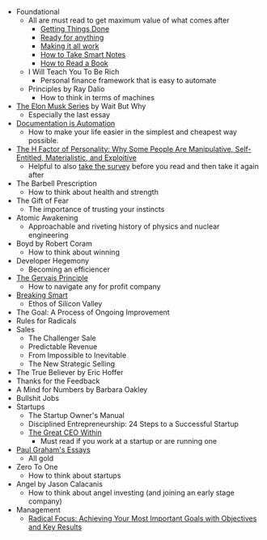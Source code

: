 - Foundational
	- All  are must read to get maximum value of what comes after
		 - [Getting Things Done](https://www.amazon.com/Getting-Things-Done-Stress-Free-Productivity-ebook/dp/B00KWG9M2E/ref=sr_1_2?crid=N9JDKHPMC4UU&dchild=1&keywords=getting%20things%20done&qid=1595143175&s=digital-text&sprefix=getting,digital-text,176&sr=1-2)
		 - [Ready for anything](https://www.amazon.com/gp/product/B000OIZUP8/ref=dbs_a_def_rwt_bibl_vppi_i3)
		 - [Making it all work](https://www.amazon.com/gp/product/B001AO0GRC/ref=dbs_a_def_rwt_bibl_vppi_i2)
		 - [How to Take Smart Notes](https://www.amazon.com/How-Take-Smart-Notes-Nonfiction-ebook/dp/B06WVYW33Y)
		 - [How to Read a Book](https://www.amazon.com/How-Read-Book-Touchstone-ebook/dp/B004PYDAPE/ref=sr_1_2?dchild=1&keywords=how%20to%20read%20a%20book&qid=1595143248&s=digital-text&sr=1-2) 
	 - I Will Teach You To Be Rich
		 - Personal finance framework that is easy to automate
	 - Principles by Ray Dalio
		 - How to think in terms of machines
 - [The Elon Musk Series](https://waitbutwhy.com/2017/03/elon-musk-post-series.html) by Wait But Why
	 - Especially the last essay
 - [Documentation is Automation](https://cacm.acm.org/magazines/2018/6/228040-documentation-is-automation/fulltext)
	 - How to make your life easier in the simplest and cheapest way possible.
 - [The H Factor of Personality: Why Some People Are Manipulative, Self-Entitled, Materialistic, and Exploitive](https://www.amazon.com/dp/B00DV3LRY6/ref=dp-kindle-redirect?_encoding=UTF8&btkr=1)
	 - Helpful to also [take the survey](https://hexaco.org/hexaco-online) before you read and then take it again after
 - The Barbell Prescription
	- How to think about health and strength
 - The Gift of Fear
	 - The importance of trusting your instincts
 - Atomic Awakening
	 - Approachable and riveting history of physics and nuclear engineering
 - Boyd by Robert Coram
	 - How to think about winning
 - Developer Hegemony
	 - Becoming an efficiencer 
 - [The Gervais Principle](https://www.ribbonfarm.com/2009/10/07/the-gervais-principle-or-the-office-according-to-the-office/)
	 - How to navigate any for profit company
 - [Breaking Smart](https://breakingsmart.com/en/season-1/)
	 - Ethos of Silicon Valley
 -  The Goal: A Process of Ongoing Improvement
 - Rules for Radicals
- Sales
	- The Challenger Sale
	- Predictable Revenue
	- From Impossible to Inevitable
	- The New Strategic Selling
- The True Believer by Eric Hoffer
- Thanks for the Feedback
- A Mind for Numbers by Barbara Oakley
- Bullshit Jobs
- Startups
	- The Startup Owner's Manual
	- Disciplined Entrepreneurship: 24 Steps to a Successful Startup
	- [The Great CEO Within](https://www.amazon.com/Great-CEO-Within-Tactical-Building-ebook/dp/B07ZLGQZYC/ref=sr_1_2?dchild=1&keywords=ceo%20within&qid=1595143316&s=digital-text&sr=1-2)
		 - Must read if you work at a startup or are running one
 - [Paul Graham's Essays](http://www.paulgraham.com/articles.html)
	 - All gold 
 - Zero To One
	 - How to think about startups
 - Angel by Jason Calacanis
	 - How to think about angel investing (and joining an early stage company)
- Management
	- [Radical Focus: Achieving Your Most Important Goals with Objectives and Key Results](https://www.amazon.com/dp/B01BFKJA0Y/ref=dp-kindle-redirect?_encoding=UTF8&btkr=1)
<!--stackedit_data:
eyJoaXN0b3J5IjpbLTEzOTkwNDY2ODQsMTg1NjEzMzc3NSwxMj
MwMzMyODM4LDExMjEzMjE0MDEsMTcyMzk5MzkxLDE0MTc4NzQ5
MjJdfQ==
-->